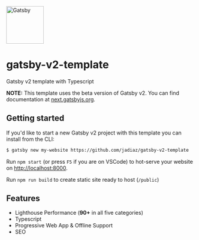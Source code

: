 <img alt="Gatsby" src="https://www.gatsbyjs.org/monogram.svg" width="100">

# gatsby-v2-template
Gatsby v2 template with Typescript

**NOTE:** This template uses the beta version of Gatsby v2. You can find documentation at [next.gatsbyjs.org](https://next.gatsbyjs.org/).

## Getting started

If you'd like to start a new Gatsby v2 project with this template you can install from the CLI:

```bash
$ gatsby new my-website https://github.com/jadiaz/gatsby-v2-template
```

Run `npm start` (or press `F5` if you are on VSCode) to hot-serve your website on <http://localhost:8000>.

Run `npm run build` to create static site ready to host (`/public`)

## Features

- Lighthouse Performance (**90+** in all five categories)
- Typescript
- Progressive Web App & Offline Support
- SEO